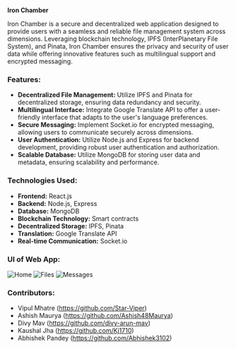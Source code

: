**Iron Chamber**

Iron Chamber is a secure and decentralized web application designed to provide users with a seamless and reliable file management system across dimensions. Leveraging blockchain technology, IPFS (InterPlanetary File System), and Pinata, Iron Chamber ensures the privacy and security of user data while offering innovative features such as multilingual support and encrypted messaging.

### Features:

- **Decentralized File Management:** Utilize IPFS and Pinata for decentralized storage, ensuring data redundancy and security.
- **Multilingual Interface:** Integrate Google Translate API to offer a user-friendly interface that adapts to the user's language preferences.
- **Secure Messaging:** Implement Socket.io for encrypted messaging, allowing users to communicate securely across dimensions.
- **User Authentication:** Utilize Node.js and Express for backend development, providing robust user authentication and authorization.
- **Scalable Database:** Utilize MongoDB for storing user data and metadata, ensuring scalability and performance.

### Technologies Used:

- **Frontend:** React.js
- **Backend:** Node.js, Express
- **Database:** MongoDB
- **Blockchain Technology:** Smart contracts
- **Decentralized Storage:** IPFS, Pinata
- **Translation:** Google Translate API
- **Real-time Communication:** Socket.io
  
### UI of Web App:
![Home](https://github.com/Star-Viper/TechSpark_Galactic/assets/125679638/1d842d70-39f8-4d65-888a-be3ab4bd1b2c)
![Files](https://github.com/Star-Viper/TechSpark_Galactic/assets/125679638/2d419fa9-3997-462e-8e8d-ea1062e36e9b)
![Messages](https://github.com/Star-Viper/TechSpark_Galactic/assets/125679638/a5e0f36a-b36f-4058-b126-04f961019e89)


### Contributors:

- Vipul Mhatre (https://github.com/Star-Viper)
- Ashish Maurya (https://github.com/Ashish48Maurya)
- Divy Mav (https://github.com/divy-arun-mav)
- Kaushal Jha (https://github.com/Kj1710)
- Abhishek Pandey (https://github.com/Abhishek3102)
